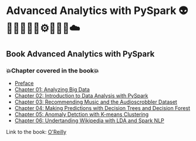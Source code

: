 # Advanced Analytics with PySpark 👽🤖👩🏻‍💻🤯⚙️🐍🧠🎲☁️
## Book Advanced Analytics with PySpark
### 💥Chapter covered in the book💥
- [Preface](https://github.com/romulovieira777/Advanced_Analytics_With_Pyspark/tree/main/Preface)
- [Chapter 01: Analyzing Big Data](https://github.com/romulovieira777/Advanced_Analytics_With_Pyspark/tree/main/Chapter_01_Analyzing_Big_Data)
- [Chapter 02: Introduction to Data Analysis with PySpark](https://github.com/romulovieira777/Advanced_Analytics_With_Pyspark/tree/main/Chapter_02_Introduction_To_Data_Analysis_With_PySpark)
- [Chapter 03: Recommending Music and the Audioscrobbler Dataset](https://github.com/romulovieira777/Advanced_Analytics_With_Pyspark/tree/main/Chapter_03_Advanced_Analytics_With_Pyspark)
- [Chapter 04: Making Predictions with Decision Trees and Decision Forest](https://github.com/romulovieira777/Advanced_Analytics_With_Pyspark/tree/main/Chapter_04_Making_Predictions_With_Decision_Trees_And_Decision_Forest)
- [Chapter 05: Anomaly Detction with K-means Clustering](https://github.com/romulovieira777/Advanced_Analytics_With_Pyspark/tree/main/Chapter_05_Anomaly_Detction_With_K_Means_Clustering)
- [Chapter 06: Undertanding Wikipedia with LDA and Spark NLP]()

Link to the book: [O'Reilly](https://www.oreilly.com/library/view/advanced-analytics-with/9781098103644/)
